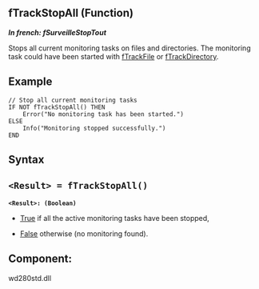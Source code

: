 
## fTrackStopAll (Function)

***In french: fSurveilleStopTout***



<a name="XUse"></a>
<a name="Use"></a>
<a name="description"></a>
Stops all current monitoring tasks on files and directories. The monitoring task could have been started with [fTrackFile](../WDLang1/1000020522.md) or [fTrackDirectory](../WDLang1/1000020523.md). 
<a name="Example1"></a>
<a name="sample_code"></a>

## Example


```wl
// Stop all current monitoring tasks
IF NOT fTrackStopAll() THEN
	Error("No monitoring task has been started.")
ELSE
	Info("Monitoring stopped successfully.")
END
```

<a name="XSYNTAX"></a>

## Syntax
<a name="SYNTAX1"></a>

`<Result> = fTrackStopAll()`
---

**`<Result>: (Boolean)`**



- <u><u><u><u>True</u></u></u></u> if all the active monitoring tasks have been stopped, 

- <u><u><u><u>False</u></u></u></u> otherwise (no monitoring found).










<a name="XComponent"></a>

## Component:
wd280std.dll
